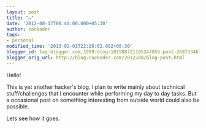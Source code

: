 ```yaml
---
layout: post
title: "↵"
date: '2012-08-17T00:40:00.000+05:30'
author: rockoder
tags:
- personal
modified_time: '2013-02-01T22:20:02.082+05:30'
blogger_id: tag:blogger.com,1999:blog-101508721195247855.post-2687334679781394842
blogger_orig_url: http://blog.rockoder.com/2012/08/blog-post.html
---
```


Hello!  

This is yet another hacker's blog. I plan to write mainly about technical stuff/challenges that I encounter while performing my day to day tasks. But a occasional post on something interesting from outside world could also be possible.  

Lets see how it goes.
